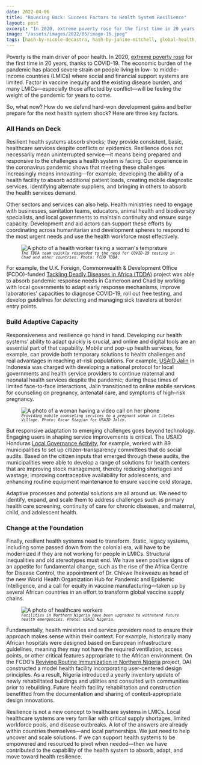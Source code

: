 ```yaml
---
date: 2022-04-06
title: "Bouncing Back: Success Factors to Health System Resilience"
layout: post
excerpt: "In 2020, extreme poverty rose for the first time in 20 years, thanks to COVID-19. The economic burden of the pandemic has placed severe strain on people living in low- to middle-income countries (LMICs) where social and financial support systems are limited. "
image: "/assets/images/2022/05/image-16.jpeg"
tags: [hash-by-nicole-decastro, hash-by-janine-mitchell, global-health, health-systems-strengthening, covid-19, hash-featured, hash-developments]
---
```

<p>Poverty is the main driver of poor health. In 2020, <a href="https://www.worldbank.org/en/topic/measuringpoverty#1">extreme poverty rose</a> for the first time in 20 years, thanks to COVID-19. The economic burden of the pandemic has placed severe strain on people living in low- to middle-income countries (LMICs) where social and financial support systems are limited. Factor in vaccine inequity and the existing disease burden, and many LMICs—especially those affected by conflict—will be feeling the weight of the pandemic for years to come.</p><p>So, what now? How do we defend hard-won development gains and better prepare for the next health system shock? Here are three key factors.</p><h3 id="all-hands-on-deck">All Hands on Deck</h3><p>Resilient health systems absorb shocks; they provide consistent, basic, healthcare services despite conflicts or epidemics. Resilience does not necessarily mean uninterrupted service—it means being prepared and responsive to the challenges a health system is facing. Our experience in the coronavirus pandemic shows that meeting these challenges increasingly means innovating—for example, developing the ability of a health facility to absorb additional patient loads, creating mobile diagnostic services, identifying alternate suppliers, and bringing in others to absorb the health services demand.</p><p>Other sectors and services can also help. Health ministries need to engage with businesses, sanitation teams, educators, animal health and biodiversity specialists, and local governments to maintain continuity and ensure surge capacity. Development and aid actors can support these efforts by coordinating across humanitarian and development spheres to respond to the most urgent needs and use the health workforce most effectively.</p><figure class="kg-card kg-image-card kg-card-hascaption"><img src="https://dai-global-developments.com/uploads/DSC_4969-959d43.JPG" class="kg-image" alt="A photo of a health worker taking a woman's temprature" loading="lazy"><figcaption><code><em><code><em>The TDDA team quickly responded to the need for COVID-19 testing in Chad and other countries. Photo: FCDO TDDA.</em></code></em></code></figcaption></figure><p>For example, the U.K. Foreign, Commonwealth &amp; Development Office (FCDO)-funded <a href="https://www.dai.com/our-work/projects/africa-tackling-deadly-diseases-in-africa-program">Tackling Deadly Diseases in Africa (TDDA)</a> project was able to absorb pandemic response needs in Cameroon and Chad by working with local governments to adapt early response mechanisms, improve laboratories’ capacities to diagnose COVID-19, roll out free testing, and develop guidelines for detecting and managing sick travelers at border entry points.</p><h3 id="build-adaptive-capacity">Build Adaptive Capacity</h3><p>Responsiveness and resilience go hand in hand. Developing our health systems’ ability to adapt quickly is crucial, and online and digital tools are an essential part of that capability. Mobile and pop-up health services, for example, can provide both temporary solutions to health challenges and real advantages in reaching at-risk populations. For example, <a href="https://www.dai.com/our-work/projects/indonesia-jalin">USAID Jalin</a> in Indonesia was charged with developing a national protocol for local governments and health service providers to continue maternal and neonatal health services despite the pandemic; during these times of limited face-to-face interactions, Jalin transitioned to online mobile services for counseling on pregnancy, antenatal care, and symptoms of high-risk pregnancy.</p><figure class="kg-card kg-image-card kg-card-hascaption"><img src="https://dai-global-developments.com/uploads/A%20Gerai%20KIA%20Mobile%20cadre%20is%20giving%20a%20counseling%20service%20to%20Nurjanah,%20a%20pregnant%20woman%20in%20Cileles%20Village%20of%20Tangerang%20district%20(Photo%20by%20Oscar%20Siagian%20for%20USAID%20Jalin).jpg" class="kg-image" alt="A photo of a woman having a video call on her phone" loading="lazy"><figcaption><code><em><code><em>Providing mobile counseling services to a pregnant woman in Cileles Village. Photo: Oscar Siagian for USAID Jalin.</em></code></em></code></figcaption></figure><p>But responsive adaptation to emerging challenges goes beyond technology. Engaging users in shaping service improvements is critical. The USAID Honduras <a href="https://www.dai.com/our-work/projects/honduras-local-governance-activity-hlg">Local Governance Activity</a>, for example, worked with 89 municipalities to set up citizen-transparency committees that do social audits. Based on the citizen inputs that emerged through these audits, the municipalities were able to develop a range of solutions for health centers that are improving stock management, thereby reducing shortages and wastage; improving contraceptive availability for adolescents; and enhancing routine equipment maintenance to ensure vaccine cold storage.</p><p>Adaptive processes and potential solutions are all around us. We need to identify, expand, and scale them to address challenges such as primary health care screening, continuity of care for chronic diseases, and maternal, child, and adolescent health.</p><h3 id="change-at-the-foundation">Change at the Foundation</h3><p>Finally, resilient health systems need to transform. Static, legacy systems, including some passed down from the colonial era, will have to be modernized if they are not working for people in LMICs. Structural inequalities and old stereotypes must end. We have seen positive signs of an appetite for fundamental change, such as the rise of the Africa Centre for Disease Control, the appointment of Dr. Chikwe Ihekweazu as head of the new World Health Organization Hub for Pandemic and Epidemic Intelligence, and a call for equity in vaccine manufacturing—taken up by several African countries in an effort to transform global vaccine supply chains.</p><figure class="kg-card kg-image-card kg-card-hascaption"><img src="https://dai-global-developments.com/uploads/MAPS_NGA_2012_labs_0402.JPG" class="kg-image" alt="A photo of healthcare workers" loading="lazy"><figcaption><code><em><code><em>Facilities in Northern Nigeria have been upgraded to withstand future health emergencies. Photo: USAID Nigeria.</em></code></em></code></figcaption></figure><p>Fundamentally, health ministries and service providers need to ensure their approach makes sense within their context. For example, historically many African hospitals were designed based on European infrastructure guidelines, meaning they may not have the required ventilation, access points, or other critical features appropriate to the African environment. On the FCDO’s <a href="https://www.dai.com/our-work/projects/nigeria-partnership-for-reviving-routine-immunization-in-northern-nigeria-slash-maternal-newborn-and-child-health-prrinn-slash-mnch">Reviving Routine Immunization in Northern Nigeria</a> project, DAI constructed a model health facility incorporating user-centered design principles. As a result, Nigeria introduced a yearly inventory update of newly rehabilitated buildings and utilities and consulted with communities prior to rebuilding. Future health facility rehabilitation and construction benefitted from the documentation and sharing of context-appropriate design innovations.</p><p>Resilience is not a new concept to healthcare systems in LMICs. Local healthcare systems are very familiar with critical supply shortages, limited workforce pools, and disease outbreaks. A lot of the answers are already within countries themselves—and local partnerships. We just need to help uncover and scale solutions. If we can support health systems to be empowered and resourced to pivot when needed—then we have contributed to the capability of the health system to absorb, adapt, and move toward health resilience.</p>
  